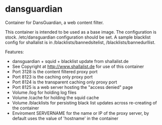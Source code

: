 dansguardian
============

Container for DansGuardian, a web content filter.

This container is intended to be used as a base image. The configuration is stock. /etc/dansguardian configuration should be set. A sample blacklist config for shallalist is in /blacklists/bannedsitelist, /blacklists/bannedurllist.

Features:
 - dansguardian + squid + blacklist update from shallalist.de
 - See Copyright at http://www.shallalist.de for use of this container
 - Port 3128 is the content filtered proxy port
 - Port 8123 is the caching only proxy port
 - Port 8124 is the transparent caching only proxy port
 - Port 8125 is a web server hosting the "access denied" page
 - Volume /log for holding log files
 - Volume /cache for holding the squid cache
 - Volume /blacklists for persisting black list updates across re-creating of the container
 - Enviroment SERVERNAME for the name or IP of the proxy server, by default uses the value of 'hostname' in the container


